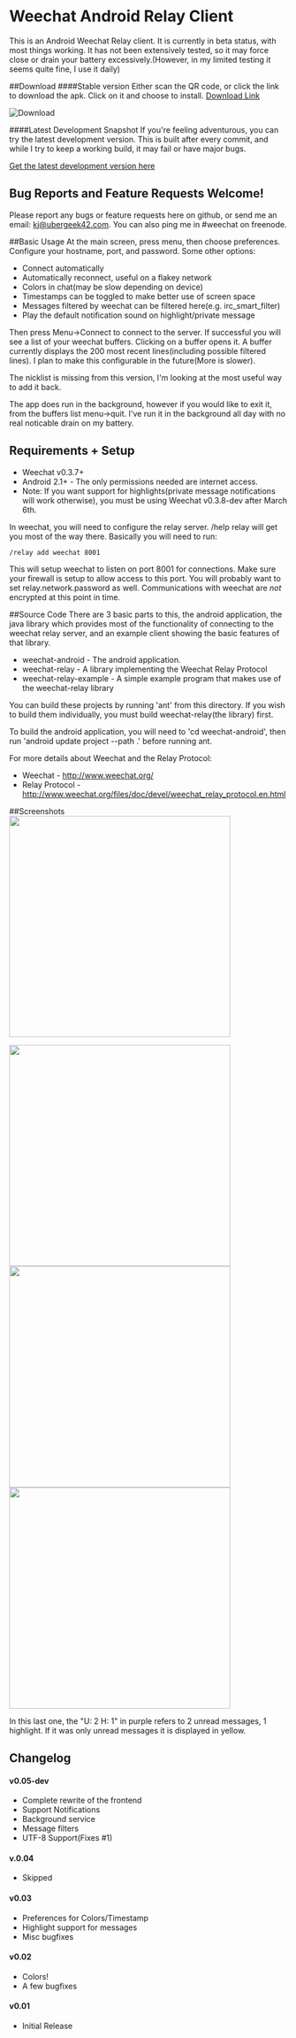 Weechat Android Relay Client
==================================
This is an Android Weechat Relay client.
It is currently in beta status, with most things working.  It has not been extensively tested, so it may force close or drain your battery excessively.(However, in my limited testing it seems quite fine, I use it daily)

##Download
####Stable version
Either scan the QR code, or click the link to download the apk.  Click on it and choose to install. [Download Link](https://github.com/downloads/ubergeek42/weechat-android/weechat-0.05-dev.apk)

![Download](https://chart.googleapis.com/chart?cht=qr&chs=200x200&chl=https://github.com/downloads/ubergeek42/weechat-android/weechat-0.05-dev.apk)

####Latest Development Snapshot
If you're feeling adventurous, you can try the latest development version.  This is built after every commit, and while I try to keep a working build, it may fail or have major bugs.

[Get the latest development version here](http://repository-ubergeek42.forge.cloudbees.com/release/index.html)

## Bug Reports and Feature Requests Welcome!
Please report any bugs or feature requests here on github, or send me an email: kj@ubergeek42.com.  You can also ping me in #weechat on freenode.

##Basic Usage
At the main screen, press menu, then choose preferences.
Configure your hostname, port, and password.  Some other options:

* Connect automatically
* Automatically reconnect, useful on a flakey network
* Colors in chat(may be slow depending on device)
* Timestamps can be toggled to make better use of screen space
* Messages filtered by weechat can be filtered here(e.g. irc_smart_filter)
* Play the default notification sound on highlight/private message

Then press Menu->Connect to connect to the server. If successful you will see a list of your weechat buffers.  Clicking on a buffer opens it.  A buffer currently displays the 200 most recent lines(including possible filtered lines).  I plan to make this configurable in the future(More is slower).

The nicklist is missing from this version, I'm looking at the most useful way to add it back.

The app does run in the background, however if you would like to exit it, from the buffers list menu->quit.  I've run it in the background all day with no real noticable drain on my battery.

## Requirements + Setup
* Weechat v0.3.7+
* Android 2.1+ - The only permissions needed are internet access.
* Note: If you want support for highlights(private message notifications will work otherwise), you must be using Weechat v0.3.8-dev after March 6th.

In weechat, you will need to configure the relay server.  /help relay will get you most of the way there.  Basically you will need to run:

    /relay add weechat 8001

This will setup weechat to listen on port 8001 for connections.  Make sure your firewall is setup to allow access to this port.  You will probably want to set relay.network.password as well.  Communications with weechat are *not* encrypted at this point in time.

##Source Code
There are 3 basic parts to this, the android application, the java library which provides most of the functionality of connecting to the weechat relay server, and an example client showing the basic features of that library.

* weechat-android - The android application.
* weechat-relay - A library implementing the Weechat Relay Protocol
* weechat-relay-example - A simple example program that makes use of the weechat-relay library

You can build these projects by running 'ant' from this directory. If you wish to build them individually, you must build weechat-relay(the library) first.

To build the android application, you will need to 'cd weechat-android', then run 'android update project --path .' before running ant.

For more details about Weechat and the Relay Protocol:

* Weechat - http://www.weechat.org/
* Relay Protocol - http://www.weechat.org/files/doc/devel/weechat_relay_protocol.en.html

##Screenshots
<a href="https://github.com/ubergeek42/weechat-android/raw/master/releases/chat-channel.png"><img src="https://github.com/ubergeek42/weechat-android/raw/master/releases/chat-channel.png" width="400px"></a>

<a href="https://github.com/ubergeek42/weechat-android/raw/master/releases/preferences.png"><img src="https://github.com/ubergeek42/weechat-android/raw/master/releases/preferences.png" height="400px"></a>
<a href="https://github.com/ubergeek42/weechat-android/raw/master/releases/buffers.png"><img src="https://github.com/ubergeek42/weechat-android/raw/master/releases/buffers.png" height="400px"></a>
<a href="https://github.com/ubergeek42/weechat-android/raw/master/releases/notifications.png"><img src="https://github.com/ubergeek42/weechat-android/raw/master/releases/notifications.png" height="400px"></a>

In this last one, the "U: 2 H: 1" in purple refers to 2 unread messages, 1 highlight.  If it was only unread messages it is displayed in yellow.


## Changelog

#### v0.05-dev
* Complete rewrite of the frontend
* Support Notifications
* Background service
* Message filters
* UTF-8 Support(Fixes #1)

#### v.0.04
* Skipped

#### v0.03
* Preferences for Colors/Timestamp
* Highlight support for messages
* Misc bugfixes

#### v0.02
* Colors!
* A few bugfixes

#### v0.01
* Initial Release
